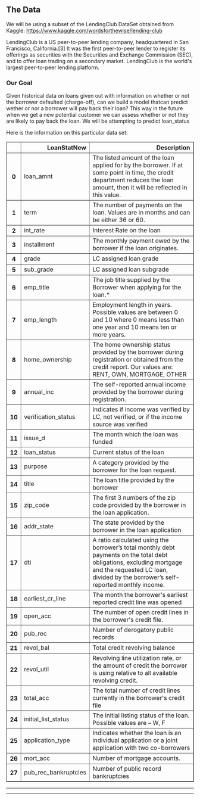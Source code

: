 ## The Data

We will be using a subset of the LendingClub DataSet obtained from Kaggle: https://www.kaggle.com/wordsforthewise/lending-club

LendingClub is a US peer-to-peer lending company, headquartered in San Francisco, California.[3] It was the first peer-to-peer lender to register its offerings as securities with the Securities and Exchange Commission (SEC), and to offer loan trading on a secondary market. LendingClub is the world's largest peer-to-peer lending platform.

### Our Goal

Given historical data on loans given out with information on whether or not the borrower defaulted (charge-off), can we build a model thatcan predict wether or nor a borrower will pay back their loan? This way in the future when we get a new potential customer we can assess whether or not they are likely to pay back the loan.
We will be attempting to predict loan_status

Here is the information on this particular data set:

<table border="1" class="dataframe">
  <thead>
    <tr style="text-align: right;">
      <th></th>
      <th>LoanStatNew</th>
      <th>Description</th>
    </tr>
  </thead>
  <tbody>
    <tr>
      <th>0</th>
      <td>loan_amnt</td>
      <td>The listed amount of the loan applied for by the borrower. If at some point in time, the credit department reduces the loan amount, then it will be reflected in this value.</td>
    </tr>
    <tr>
      <th>1</th>
      <td>term</td>
      <td>The number of payments on the loan. Values are in months and can be either 36 or 60.</td>
    </tr>
    <tr>
      <th>2</th>
      <td>int_rate</td>
      <td>Interest Rate on the loan</td>
    </tr>
    <tr>
      <th>3</th>
      <td>installment</td>
      <td>The monthly payment owed by the borrower if the loan originates.</td>
    </tr>
    <tr>
      <th>4</th>
      <td>grade</td>
      <td>LC assigned loan grade</td>
    </tr>
    <tr>
      <th>5</th>
      <td>sub_grade</td>
      <td>LC assigned loan subgrade</td>
    </tr>
    <tr>
      <th>6</th>
      <td>emp_title</td>
      <td>The job title supplied by the Borrower when applying for the loan.*</td>
    </tr>
    <tr>
      <th>7</th>
      <td>emp_length</td>
      <td>Employment length in years. Possible values are between 0 and 10 where 0 means less than one year and 10 means ten or more years.</td>
    </tr>
    <tr>
      <th>8</th>
      <td>home_ownership</td>
      <td>The home ownership status provided by the borrower during registration or obtained from the credit report. Our values are: RENT, OWN, MORTGAGE, OTHER</td>
    </tr>
    <tr>
      <th>9</th>
      <td>annual_inc</td>
      <td>The self-reported annual income provided by the borrower during registration.</td>
    </tr>
    <tr>
      <th>10</th>
      <td>verification_status</td>
      <td>Indicates if income was verified by LC, not verified, or if the income source was verified</td>
    </tr>
    <tr>
      <th>11</th>
      <td>issue_d</td>
      <td>The month which the loan was funded</td>
    </tr>
    <tr>
      <th>12</th>
      <td>loan_status</td>
      <td>Current status of the loan</td>
    </tr>
    <tr>
      <th>13</th>
      <td>purpose</td>
      <td>A category provided by the borrower for the loan request.</td>
    </tr>
    <tr>
      <th>14</th>
      <td>title</td>
      <td>The loan title provided by the borrower</td>
    </tr>
    <tr>
      <th>15</th>
      <td>zip_code</td>
      <td>The first 3 numbers of the zip code provided by the borrower in the loan application.</td>
    </tr>
    <tr>
      <th>16</th>
      <td>addr_state</td>
      <td>The state provided by the borrower in the loan application</td>
    </tr>
    <tr>
      <th>17</th>
      <td>dti</td>
      <td>A ratio calculated using the borrower’s total monthly debt payments on the total debt obligations, excluding mortgage and the requested LC loan, divided by the borrower’s self-reported monthly income.</td>
    </tr>
    <tr>
      <th>18</th>
      <td>earliest_cr_line</td>
      <td>The month the borrower's earliest reported credit line was opened</td>
    </tr>
    <tr>
      <th>19</th>
      <td>open_acc</td>
      <td>The number of open credit lines in the borrower's credit file.</td>
    </tr>
    <tr>
      <th>20</th>
      <td>pub_rec</td>
      <td>Number of derogatory public records</td>
    </tr>
    <tr>
      <th>21</th>
      <td>revol_bal</td>
      <td>Total credit revolving balance</td>
    </tr>
    <tr>
      <th>22</th>
      <td>revol_util</td>
      <td>Revolving line utilization rate, or the amount of credit the borrower is using relative to all available revolving credit.</td>
    </tr>
    <tr>
      <th>23</th>
      <td>total_acc</td>
      <td>The total number of credit lines currently in the borrower's credit file</td>
    </tr>
    <tr>
      <th>24</th>
      <td>initial_list_status</td>
      <td>The initial listing status of the loan. Possible values are – W, F</td>
    </tr>
    <tr>
      <th>25</th>
      <td>application_type</td>
      <td>Indicates whether the loan is an individual application or a joint application with two co-borrowers</td>
    </tr>
    <tr>
      <th>26</th>
      <td>mort_acc</td>
      <td>Number of mortgage accounts.</td>
    </tr>
    <tr>
      <th>27</th>
      <td>pub_rec_bankruptcies</td>
      <td>Number of public record bankruptcies</td>
    </tr>
  </tbody>
</table>

---
----
